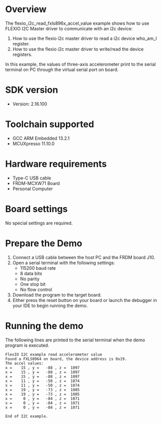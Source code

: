Overview
========
The flexio_i2c_read_fxls896x_accel_value example shows how to use FLEXIO I2C Master driver to communicate with an i2c device:

 1. How to use the flexio i2c master driver to read a i2c device who_am_I register.
 2. How to use the flexio i2c master driver to write/read the device registers.

In this example, the values of three-axis accelerometer print to the serial terminal on PC through
the virtual serial port on board.

SDK version
===========
- Version: 2.16.100

Toolchain supported
===================
- GCC ARM Embedded  13.2.1
- MCUXpresso  11.10.0

Hardware requirements
=====================
- Type-C USB cable
- FRDM-MCXW71 Board
- Personal Computer

Board settings
==============
No special settings are required.

Prepare the Demo
================
1.  Connect a USB cable between the host PC and the FRDM board J10.
2.  Open a serial terminal with the following settings:
    - 115200 baud rate
    - 8 data bits
    - No parity
    - One stop bit
    - No flow control
3.  Download the program to the target board.
4.  Either press the reset button on your board or launch the debugger in your IDE to begin running the demo.

Running the demo
================
The following lines are printed to the serial terminal when the demo program is executed.
~~~~~~~~~~~~~~~~~~~~~~~~~~~~~~~~~~~
FlexIO I2C example read accelerometer value
Found a FXLS8964 on board, the device address is 0x19.
The accel values:
x =    15 , y =   -88 , z =  1097
x =    15 , y =   -88 , z =  1097
x =    15 , y =   -88 , z =  1097
x =    11 , y =   -50 , z =  1074
x =    11 , y =   -50 , z =  1074
x =    19 , y =   -73 , z =  1085
x =    19 , y =   -73 , z =  1085
x =     0 , y =   -84 , z =  1071
x =     0 , y =   -84 , z =  1071
x =     0 , y =   -84 , z =  1071

End of I2C example.
~~~~~~~~~~~~~~~~~~~~~~~~~~~~~~~~~~~
